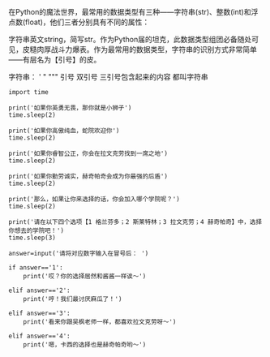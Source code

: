 在Python的魔法世界，最常用的数据类型有三种——字符串\(str\)、整数\(int\)和浮点数\(float\)，他们三者分别具有不同的属性：

字符串英文string，简写str。作为Python届的坦克，此数据类型组团必备随处可见，皮糙肉厚战斗力爆表。作为最常用的数据类型，字符串的识别方式非常简单——有层名为【引号】的皮。

字符串：  ' " """ 引号 双引号  三引号包含起来的内容 都叫字符串



```
import time

print('如果你英勇无畏，那你就是小狮子')
time.sleep(2)

print('如果你高傲纯血，蛇院欢迎你')
time.sleep(2)

print('如果你睿智公正，你会在拉文克劳找到一席之地')
time.sleep(2)

print('如果你勤劳诚实，赫奇帕奇会成为你最强的后盾')
time.sleep(2)

print('那么，如果让你来选择的话，你会加入哪个学院呢？')
time.sleep(2)

print('请在以下四个选项【1 格兰芬多；2 斯莱特林；3 拉文克劳；4 赫奇帕奇】中，选择你想去的学院吧！')
time.sleep(3)

answer=input('请将对应数字输入在冒号后： ')

if answer=='1':
    print('哎？你的选择居然和酱酱一样诶～')

elif answer=='2':
    print('哼！我们最讨厌麻瓜了！')

elif answer=='3':
    print('看来你跟吴枫老师一样，都喜欢拉文克劳呀～')

elif answer=='4':
    print('嗯，卡西的选择也是赫奇帕奇哟～')
```



